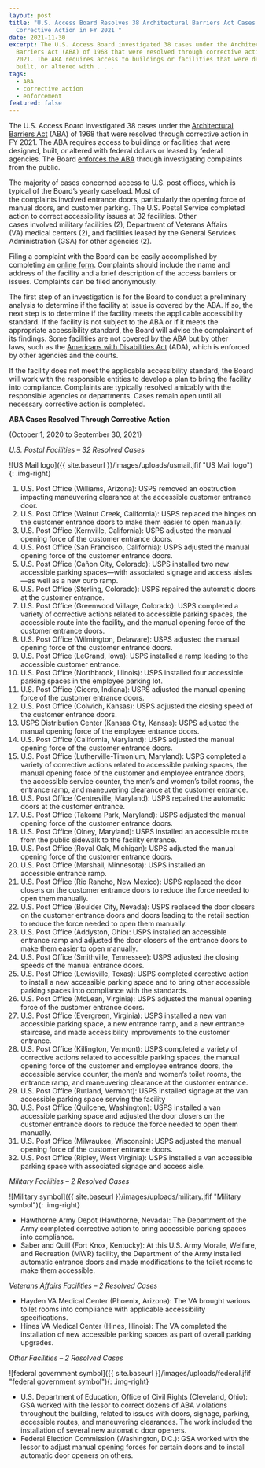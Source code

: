 ```yaml
---
layout: post
title: "U.S. Access Board Resolves 38 Architectural Barriers Act Cases Through
  Corrective Action in FY 2021 "
date: 2021-11-30
excerpt: The U.S. Access Board investigated 38 cases under the Architectural
  Barriers Act (ABA) of 1968 that were resolved through corrective action in FY
  2021. The ABA requires access to buildings or facilities that were designed,
  built, or altered with . . .
tags:
  - ABA
  - corrective action
  - enforcement
featured: false
---
```

The U.S. Access Board investigated 38 cases under the [Architectural Barriers Act](https://www.access-board.gov/aba/) (ABA) of 1968 that were resolved through corrective action in FY 2021. The ABA requires access to buildings or facilities that were designed, built, or altered with federal dollars or leased by federal agencies. The Board [enforces the ABA](https://www.access-board.gov/enforcement/) through investigating complaints from the public. 

The majority of cases concerned access to U.S. post offices, which is typical of the Board’s yearly caseload. Most of the complaints involved entrance doors, particularly the opening force of manual doors, and customer parking. The U.S. Postal Service completed action to correct accessibility issues at 32 facilities. Other cases involved military facilities (2), Department of Veterans Affairs (VA) medical centers (2), and facilities leased by the General Services Administration (GSA) for other agencies (2).   

Filing a complaint with the Board can be easily accomplished by completing an [online form](https://www.access-board.gov/enforcement/complaint.html). Complaints should include the name and address of the facility and a brief description of the access barriers or issues. Complaints can be filed anonymously. 

The first step of an investigation is for the Board to conduct a preliminary analysis to determine if the facility at issue is covered by the ABA. If so, the next step is to determine if the facility meets the applicable accessibility standard. If the facility is not subject to the ABA or if it meets the appropriate accessibility standard, the Board will advise the complainant of its findings. Some facilities are not covered by the ABA but by other laws, such as the [Americans with Disabilities Act](https://www.access-board.gov/ada/) (ADA), which is enforced by other agencies and the courts. 

If the facility does not meet the applicable accessibility standard, the Board will work with the responsible entities to develop a plan to bring the facility into compliance. Complaints are typically resolved amicably with the responsible agencies or departments. Cases remain open until all necessary corrective action is completed. 

**ABA Cases Resolved Through Corrective Action** 

(October 1, 2020 to September 30, 2021) 

*U.S. Postal Facilities – 32 Resolved Cases*

!\[US Mail logo]({{ site.baseurl }}/images/uploads/usmail.jfif "US Mail logo"){: .img-right}

1. U.S. Post Office (Williams, Arizona): USPS removed an obstruction impacting maneuvering clearance at the accessible customer entrance door.  
2. U.S. Post Office (Walnut Creek, California): USPS replaced the hinges on the customer entrance doors to make them easier to open manually. 
3. U.S. Post Office (Kernville, California): USPS adjusted the manual opening force of the customer entrance doors. 
4. U.S. Post Office (San Francisco, California): USPS adjusted the manual opening force of the customer entrance doors.  
5. U.S. Post Office (Cañon City, Colorado): USPS installed two new accessible parking spaces—with associated signage and access aisles—as well as a new curb ramp. 
6. U.S. Post Office (Sterling, Colorado): USPS repaired the automatic doors at the customer entrance. 
7. U.S. Post Office (Greenwood Village, Colorado): USPS completed a variety of corrective actions related to accessible parking spaces, the accessible route into the facility, and the manual opening force of the customer entrance doors. 
8. U.S. Post Office (Wilmington, Delaware): USPS adjusted the manual opening force of the customer entrance doors. 
9. U.S. Post Office (LeGrand, Iowa): USPS installed a ramp leading to the accessible customer entrance. 
10. U.S. Post Office (Northbrook, Illinois): USPS installed four accessible parking spaces in the employee parking lot. 
11. U.S. Post Office (Cicero, Indiana): USPS adjusted the manual opening force of the customer entrance doors. 
12. U.S. Post Office (Colwich, Kansas): USPS adjusted the closing speed of the customer entrance doors. 
13. USPS Distribution Center (Kansas City, Kansas): USPS adjusted the manual opening force of the employee entrance doors.  
14. U.S. Post Office (California, Maryland): USPS adjusted the manual opening force of the customer entrance doors. 
15. U.S. Post Office (Lutherville-Timonium, Maryland): USPS completed a variety of corrective actions related to accessible parking spaces, the manual opening force of the customer and employee entrance doors, the accessible service counter, the men’s and women’s toilet rooms, the entrance ramp, and maneuvering clearance at the customer entrance.  
16. U.S. Post Office (Centreville, Maryland): USPS repaired the automatic doors at the customer entrance.  
17. U.S. Post Office (Takoma Park, Maryland): USPS adjusted the manual opening force of the customer entrance doors. 
18. U.S. Post Office (Olney, Maryland): USPS installed an accessible route from the public sidewalk to the facility entrance.  
19. U.S. Post Office (Royal Oak, Michigan): USPS adjusted the manual opening force of the customer entrance doors. 
20. U.S. Post Office (Marshall, Minnesota): USPS installed an accessible entrance ramp.  
21. U.S. Post Office (Rio Rancho, New Mexico): USPS replaced the door closers on the customer entrance doors to reduce the force needed to open them manually. 
22. U.S. Post Office (Boulder City, Nevada): USPS replaced the door closers on the customer entrance doors and doors leading to the retail section to reduce the force needed to open them manually.  
23. U.S. Post Office (Addyston, Ohio): USPS installed an accessible entrance ramp and adjusted the door closers of the entrance doors to make them easier to open manually. 
24. U.S. Post Office (Smithville, Tennessee): USPS adjusted the closing speeds of the manual entrance doors.  
25. U.S. Post Office (Lewisville, Texas): USPS completed corrective action to install a new accessible parking space and to bring other accessible parking spaces into compliance with the standards. 
26. U.S. Post Office (McLean, Virginia): USPS adjusted the manual opening force of the customer entrance doors. 
27. U.S. Post Office (Evergreen, Virginia): USPS installed a new van accessible parking space, a new entrance ramp, and a new entrance staircase, and made accessibility improvements to the customer entrance.  
28. U.S. Post Office (Killington, Vermont): USPS completed a variety of corrective actions related to accessible parking spaces, the manual opening force of the customer and employee entrance doors, the accessible service counter, the men’s and women’s toilet rooms, the entrance ramp, and maneuvering clearance at the customer entrance. 
29. U.S. Post Office (Rutland, Vermont): USPS installed signage at the van accessible parking space serving the facility 
30. U.S. Post Office (Quilcene, Washington): USPS installed a van accessible parking space and adjusted the door closers on the customer entrance doors to reduce the force needed to open them manually.  
31. U.S. Post Office (Milwaukee, Wisconsin): USPS adjusted the manual opening force of the customer entrance doors. 
32. U.S. Post Office (Ripley, West Virginia): USPS installed a van accessible parking space with associated signage and access aisle. 

*Military Facilities – 2 Resolved Cases*

!\[Military symbol]({{ site.baseurl }}/images/uploads/military.jfif "Military symbol"){: .img-right}

* Hawthorne Army Depot (Hawthorne, Nevada): The Department of the Army completed corrective action to bring accessible parking spaces into compliance. 
* Saber and Quill (Fort Knox, Kentucky): At this U.S. Army Morale, Welfare, and Recreation (MWR) facility, the Department of the Army installed automatic entrance doors and made modifications to the toilet rooms to make them accessible.    

*Veterans Affairs Facilities – 2 Resolved Cases*

* Hayden VA Medical Center (Phoenix, Arizona): The VA brought various toilet rooms into compliance with applicable accessibility specifications.  
* Hines VA Medical Center (Hines, Illinois): The VA completed the installation of new accessible parking spaces as part of overall parking upgrades. 

*Other Facilities – 2 Resolved Cases*

!\[federal government symbol]({{ site.baseurl }}/images/uploads/federal.jfif "federal government symbol"){: .img-right}

* U.S. Department of Education, Office of Civil Rights (Cleveland, Ohio): GSA worked with the lessor to correct dozens of ABA violations throughout the building, related to issues with doors, signage, parking, accessible routes, and maneuvering clearances. The work included the installation of several new automatic door openers.  
* Federal Election Commission (Washington, D.C.): GSA worked with the lessor to adjust manual opening forces for certain doors and to install automatic door openers on others.
